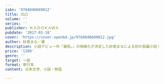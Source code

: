 ```yaml
---
isbn: '9784040689012'
title: 凹凸
volume: ''
series: ''
publisher: ＫＡＤＯＫＡＷＡ
pubdate: '2017-03-18'
cover: 'https://cover.openbd.jp/9784040689012.jpg'
author: 紗倉まな／著
description: 小説デビュー作『最低。』の映画化が決定した紗倉まなによる初の長編小説！
price: '1200'
genre: ''
target: 一般
format: 単行本
content: 日本文学、小説・物語

---
```

